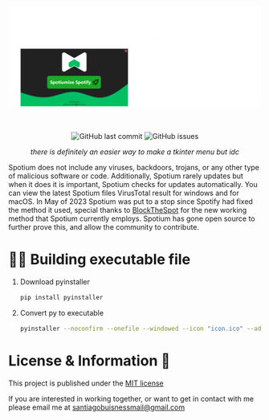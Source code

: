 ![Banner](./header.png)
<div align="center">
    </a>
    <br />

   ![GitHub last commit](https://img.shields.io/github/last-commit/tagoworks/spotium)
   ![GitHub issues](https://img.shields.io/github/issues-raw/tagoworks/spotium)

   *there is definitely an easier way to make a tkinter menu but idc*

</div>

Spotium does not include any viruses, backdoors, trojans, or any other type of malicious software or code. Additionally, Spotium rarely updates but when it does it is important, Spotium checks for updates automatically. You can view the latest Spotium files VirusTotal result for windows and for macOS. In May of 2023 Spotium was put to a stop since Spotify had fixed the method it used, special thanks to [BlockTheSpot](https://github.com/mrpond/BlockTheSpot) for the new working method that Spotium currently employs. Spotium has gone open source to further prove this, and allow the community to contribute. 

# 🧑‍💻 Building executable file

1. Download pyinstaller
   ```sh
   pip install pyinstaller
   ```
   
2. Convert py to executable
   ```sh
   pyinstaller --noconfirm --onefile --windowed --icon "icon.ico" --add-data "menu;menu/"  "Spotium.py"
   ```

# License & Information 📃
This project is published under the [MIT license](./LICENSE)

If you are interested in working together, or want to get in contact with me please email me at santiagobuisnessmail@gmail.com
